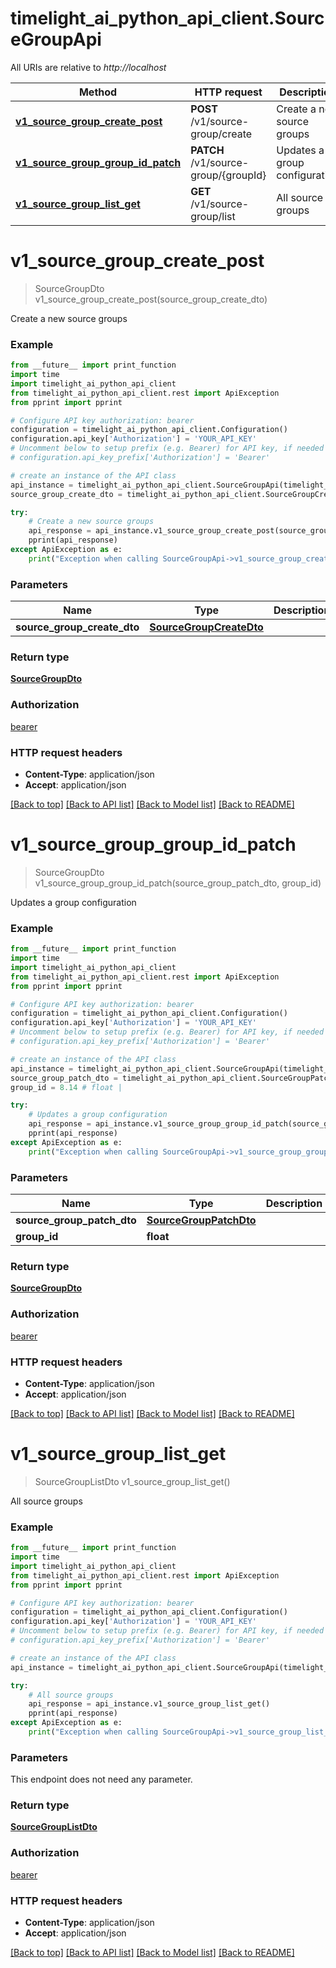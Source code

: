# timelight_ai_python_api_client.SourceGroupApi

All URIs are relative to *http://localhost*

Method | HTTP request | Description
------------- | ------------- | -------------
[**v1_source_group_create_post**](SourceGroupApi.md#v1_source_group_create_post) | **POST** /v1/source-group/create | Create a new source groups
[**v1_source_group_group_id_patch**](SourceGroupApi.md#v1_source_group_group_id_patch) | **PATCH** /v1/source-group/{groupId} | Updates a group configuration
[**v1_source_group_list_get**](SourceGroupApi.md#v1_source_group_list_get) | **GET** /v1/source-group/list | All source groups


# **v1_source_group_create_post**
> SourceGroupDto v1_source_group_create_post(source_group_create_dto)

Create a new source groups

### Example
```python
from __future__ import print_function
import time
import timelight_ai_python_api_client
from timelight_ai_python_api_client.rest import ApiException
from pprint import pprint

# Configure API key authorization: bearer
configuration = timelight_ai_python_api_client.Configuration()
configuration.api_key['Authorization'] = 'YOUR_API_KEY'
# Uncomment below to setup prefix (e.g. Bearer) for API key, if needed
# configuration.api_key_prefix['Authorization'] = 'Bearer'

# create an instance of the API class
api_instance = timelight_ai_python_api_client.SourceGroupApi(timelight_ai_python_api_client.ApiClient(configuration))
source_group_create_dto = timelight_ai_python_api_client.SourceGroupCreateDto() # SourceGroupCreateDto | 

try:
    # Create a new source groups
    api_response = api_instance.v1_source_group_create_post(source_group_create_dto)
    pprint(api_response)
except ApiException as e:
    print("Exception when calling SourceGroupApi->v1_source_group_create_post: %s\n" % e)
```

### Parameters

Name | Type | Description  | Notes
------------- | ------------- | ------------- | -------------
 **source_group_create_dto** | [**SourceGroupCreateDto**](SourceGroupCreateDto.md)|  | 

### Return type

[**SourceGroupDto**](SourceGroupDto.md)

### Authorization

[bearer](../README.md#bearer)

### HTTP request headers

 - **Content-Type**: application/json
 - **Accept**: application/json

[[Back to top]](#) [[Back to API list]](../README.md#documentation-for-api-endpoints) [[Back to Model list]](../README.md#documentation-for-models) [[Back to README]](../README.md)

# **v1_source_group_group_id_patch**
> SourceGroupDto v1_source_group_group_id_patch(source_group_patch_dto, group_id)

Updates a group configuration

### Example
```python
from __future__ import print_function
import time
import timelight_ai_python_api_client
from timelight_ai_python_api_client.rest import ApiException
from pprint import pprint

# Configure API key authorization: bearer
configuration = timelight_ai_python_api_client.Configuration()
configuration.api_key['Authorization'] = 'YOUR_API_KEY'
# Uncomment below to setup prefix (e.g. Bearer) for API key, if needed
# configuration.api_key_prefix['Authorization'] = 'Bearer'

# create an instance of the API class
api_instance = timelight_ai_python_api_client.SourceGroupApi(timelight_ai_python_api_client.ApiClient(configuration))
source_group_patch_dto = timelight_ai_python_api_client.SourceGroupPatchDto() # SourceGroupPatchDto | 
group_id = 8.14 # float | 

try:
    # Updates a group configuration
    api_response = api_instance.v1_source_group_group_id_patch(source_group_patch_dto, group_id)
    pprint(api_response)
except ApiException as e:
    print("Exception when calling SourceGroupApi->v1_source_group_group_id_patch: %s\n" % e)
```

### Parameters

Name | Type | Description  | Notes
------------- | ------------- | ------------- | -------------
 **source_group_patch_dto** | [**SourceGroupPatchDto**](SourceGroupPatchDto.md)|  | 
 **group_id** | **float**|  | 

### Return type

[**SourceGroupDto**](SourceGroupDto.md)

### Authorization

[bearer](../README.md#bearer)

### HTTP request headers

 - **Content-Type**: application/json
 - **Accept**: application/json

[[Back to top]](#) [[Back to API list]](../README.md#documentation-for-api-endpoints) [[Back to Model list]](../README.md#documentation-for-models) [[Back to README]](../README.md)

# **v1_source_group_list_get**
> SourceGroupListDto v1_source_group_list_get()

All source groups

### Example
```python
from __future__ import print_function
import time
import timelight_ai_python_api_client
from timelight_ai_python_api_client.rest import ApiException
from pprint import pprint

# Configure API key authorization: bearer
configuration = timelight_ai_python_api_client.Configuration()
configuration.api_key['Authorization'] = 'YOUR_API_KEY'
# Uncomment below to setup prefix (e.g. Bearer) for API key, if needed
# configuration.api_key_prefix['Authorization'] = 'Bearer'

# create an instance of the API class
api_instance = timelight_ai_python_api_client.SourceGroupApi(timelight_ai_python_api_client.ApiClient(configuration))

try:
    # All source groups
    api_response = api_instance.v1_source_group_list_get()
    pprint(api_response)
except ApiException as e:
    print("Exception when calling SourceGroupApi->v1_source_group_list_get: %s\n" % e)
```

### Parameters
This endpoint does not need any parameter.

### Return type

[**SourceGroupListDto**](SourceGroupListDto.md)

### Authorization

[bearer](../README.md#bearer)

### HTTP request headers

 - **Content-Type**: application/json
 - **Accept**: application/json

[[Back to top]](#) [[Back to API list]](../README.md#documentation-for-api-endpoints) [[Back to Model list]](../README.md#documentation-for-models) [[Back to README]](../README.md)


